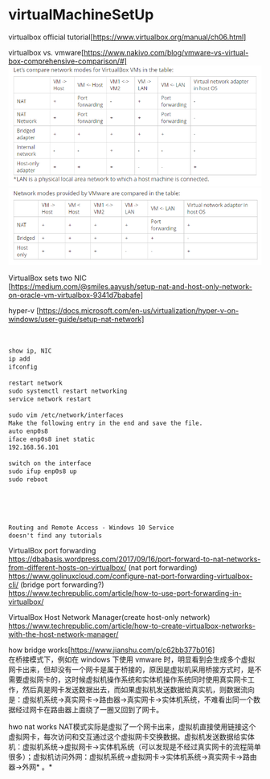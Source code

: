 # virtualMachineSetUp 

virtualbox official tutorial[https://www.virtualbox.org/manual/ch06.html]

virtualbox vs. vmware[https://www.nakivo.com/blog/vmware-vs-virtual-box-comprehensive-comparison/#] 
![virtualboxNetwork](virtualboxNetwork.png)
![vmwareNetwork](vmwareNetwork.png)

VirtualBox sets two NIC  
[https://medium.com/@smiles.aayush/setup-nat-and-host-only-network-on-oracle-vm-virtualbox-9341d7babafe]  

hyper-v 
[https://docs.microsoft.com/en-us/virtualization/hyper-v-on-windows/user-guide/setup-nat-network] 

```


show ip, NIC
ip add
ifconfig

restart network
sudo systemctl restart networking
service network restart

sudo vim /etc/network/interfaces
Make the following entry in the end and save the file.
auto enp0s8
iface enp0s8 inet static
192.168.56.101

switch on the interface
sudo ifup enp0s8 up
sudo reboot





Routing and Remote Access - Windows 10 Service
doesn't find any tutorials
```
VirtualBox port forwarding   
https://dbabasis.wordpress.com/2017/09/16/port-forward-to-nat-networks-from-different-hosts-on-virtualbox/ (nat port forwarding)  
https://www.golinuxcloud.com/configure-nat-port-forwarding-virtualbox-cli/ (bridge port forwarding?)  
https://www.techrepublic.com/article/how-to-use-port-forwarding-in-virtualbox/  

VirtualBox Host Network Manager(create host-only network) 
https://www.techrepublic.com/article/how-to-create-virtualbox-networks-with-the-host-network-manager/   

how bridge works[https://www.jianshu.com/p/c62bb377b016]  
在桥接模式下，例如在 windows 下使用 vmware 时，明显看到会生成多个虚拟网卡出来，但却没有一个网卡是属于桥接的，原因是虚拟机采用桥接方式时，是不需要虚拟网卡的，这时候虚拟机操作系统和实体机操作系统同时使用真实网卡工作，然后真是网卡发送数据出去，而如果虚拟机发送数据给真实机，则数据流向是：虚拟机系统->真实网卡->路由器->真实网卡->实体机系统，不难看出同一个数据经过网卡在路由器上面绕了一圈又回到了网卡。 

hwo nat works 
NAT模式实际是虚拟了一个网卡出来，虚拟机直接使用链接这个虚拟网卡，每次访问和交互通过这个虚拟网卡交换数据。虚拟机发送数据给实体机：虚拟机系统->虚拟网卡->实体机系统（可以发现是不经过真实网卡的流程简单很多）；虚拟机访问外网：虚拟机系统->虚拟网卡->实体机系统->真实网卡->路由器->外网* 。* 

